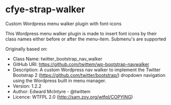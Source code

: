 cfye-strap-walker
=================

Custom Wordpress menu walker plugin with font-icons

This Wordpress menu walker plugin is made to insert font icons by their class names either before or after the menu-item.
Submenu's are supported

Originally based on:

 * Class Name: twitter_bootstrap_nav_walker
 * GitHub URI: https://github.com/twittem/wp-bootstrap-navwalker
 * Description: A custom Wordpress nav walker to implement the Twitter Bootstrap 2 (https://github.com/twitter/bootstrap/) dropdown navigation using the Wordpress built in menu manager.
 * Version: 1.2.2
 * Author: Edward McIntyre - @twittem
 * Licence: WTFPL 2.0 (http://sam.zoy.org/wtfpl/COPYING)
